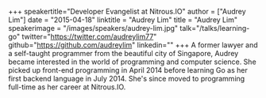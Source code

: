 +++
speakertitle="Developer Evangelist at Nitrous.IO"
author = ["Audrey Lim"]
date = "2015-04-18"
linktitle = "Audrey Lim"
title = "Audrey Lim"
speakerimage = "/images/speakers/audrey-lim.jpg"
talk="/talks/learning-go"
twitter="https://twitter.com/audreylim77"
github="https://github.com/audreylim"
linkedin=""
+++
A former lawyer and a self-taught programmer from the beautiful city of Singapore, Audrey became interested in the world of programming and computer science. She picked up front-end programming in April 2014 before learning Go as her first backend language in July 2014. She's since moved to programming full-time as her career at Nitrous.IO.
